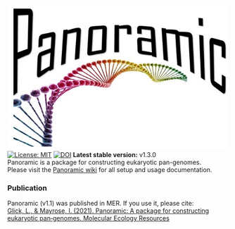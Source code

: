 ![Panoramic](https://github.com/MayroseLab/Panoramic/blob/master/img/logo.jpg?raw=true)  
[![License: MIT](https://img.shields.io/badge/License-MIT-yellow.svg)](https://opensource.org/licenses/MIT)  [![DOI](https://zenodo.org/badge/280074129.svg)](https://zenodo.org/badge/latestdoi/280074129)
**Latest stable version:** v1.3.0  
Panoramic is a package for constructing eukaryotic pan-genomes.  
Please visit the [Panoramic wiki](https://github.com/MayroseLab/Panoramic/wiki) for all setup and usage documentation.
### Publication
Panoramic (v1.1) was published in MER. If you use it, please cite:  
[Glick, L., & Mayrose, I. (2021). Panoramic: A package for constructing eukaryotic pan‐genomes. Molecular Ecology Resources](https://onlinelibrary.wiley.com/doi/abs/10.1111/1755-0998.13344?af=R)
